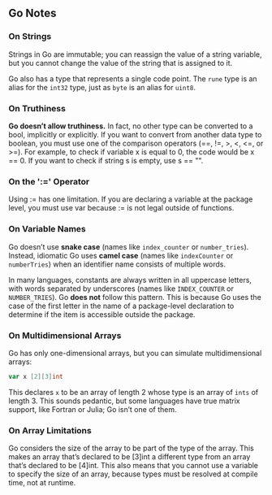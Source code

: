 ## Go Notes

### On Strings
Strings in Go are immutable; you can reassign the value of a string variable, but you cannot change the value of the string that is assigned to it.

Go also has a type that represents a single code point. The `rune` type is an alias for the `int32` type, just as `byte` is an alias for `uint8`.

### On Truthiness
**Go doesn’t allow truthiness.**
In fact, no other type can be converted to a bool, implicitly or explicitly. If you want to convert from another data type to boolean, you must use one of the comparison operators (==, !=, >, <, <=, or >=).
For example, to check if variable x is equal to 0, the code would be x == 0. If you want to check if string s is empty, use s == "".

### On the ':=' Operator
Using := has one limitation. If you are declaring a variable at the package level, you must use var because := is not legal outside of functions.

### On Variable Names
Go doesn’t use **snake case** (names like `index_counter` or `number_tries`). Instead, idiomatic Go uses **camel case** (names like `indexCounter` or `numberTries`) when an identifier name consists of multiple words.

In many languages, constants are always written in all uppercase letters, with words separated by underscores (names like `INDEX_COUNTER` or `NUMBER_TRIES`). Go **does not** follow this pattern. This is because Go uses the case of the first letter in the name of a package-level declaration to determine if the item is accessible outside the package.

### On Multidimensional Arrays
Go has only one-dimensional arrays, but you can simulate multidimensional arrays:
```Go
var x [2][3]int
```
This declares `x` to be an array of length 2 whose type is an array of `ints` of length 3.
This sounds pedantic, but some languages have true matrix support, like Fortran or Julia; Go isn’t one of them.

### On Array Limitations
Go considers the size of the array to be part of the type
of the array. This makes an array that’s declared to be [3]int a different type from
an array that’s declared to be [4]int. This also means that you cannot use a variable
to specify the size of an array, because types must be resolved at compile time, not at
runtime.